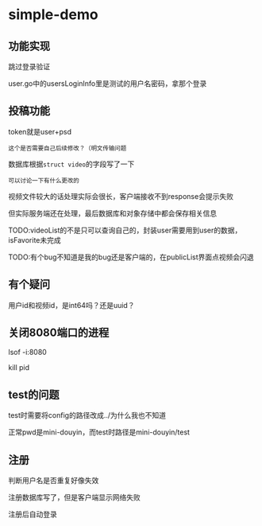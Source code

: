 # simple-demo

## 功能实现

跳过登录验证

user.go中的usersLoginInfo里是测试的用户名密码，拿那个登录

## 投稿功能

token就是user+psd
    
    这个是否需要自己后续修改？（明文传输问题

数据库根据```struct video```的字段写了一下
    
    可以讨论一下有什么更改的

视频文件较大的话处理实际会很长，客户端接收不到response会提示失败

但实际服务端还在处理，最后数据库和对象存储中都会保存相关信息

TODO:videoList的不是只可以查询自己的，封装user需要用到user的数据，isFavorite未完成

TODO:有个bug不知道是我的bug还是客户端的，在publicList界面点视频会闪退

## 有个疑问

用户id和视频id，是int64吗？还是uuid？

## 关闭8080端口的进程

lsof -i:8080

kill pid

## test的问题

test时需要将config的路径改成../为什么我也不知道

正常pwd是mini-douyin，而test时路径是mini-douyin/test

## 注册

判断用户名是否重复好像失效

注册数据库写了，但是客户端显示网络失败

注册后自动登录